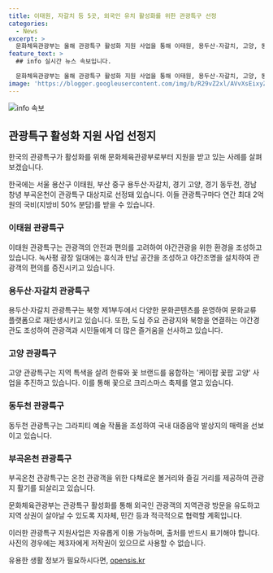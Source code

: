 ```yaml
---
title: 이태원, 자갈치 등 5곳, 외국인 유치 활성화를 위한 관광특구 선정
categories:
  - News
excerpt: >
  문화체육관광부는 올해 관광특구 활성화 지원 사업을 통해 이태원, 용두산·자갈치, 고양, 동두천, 부곡온천을 선정하고 최대 연간 2억 원의 국비를 지원한다. 관광특구는 다양한 콘텐츠 개발과 편의 시설 확충을 통해 관광 기반을 강화하고 있다. 이를 통해 관광객의 안전과 편의를 고려하며 지역의 매력적인 관광지로 조성하고자 하고 있다. [출처: 정책브리핑 www.korea.kr]
feature_text: >
  ## info 실시간 뉴스 속보입니다.

  문화체육관광부는 올해 관광특구 활성화 지원 사업을 통해 이태원, 용두산·자갈치, 고양, 동두천, 부곡온천을 선정하고 최대 연간 2억 원의 국비를 지원한다. 관광특구는 다양한 콘텐츠 개발과 편의 시설 확충을 통해 관광 기반을 강화하고 있다. 이를 통해 관광객의 안전과 편의를 고려하며 지역의 매력적인 관광지로 조성하고자 하고 있다. [출처: 정책브리핑 www.korea.kr]
image: 'https://blogger.googleusercontent.com/img/b/R29vZ2xl/AVvXsEixyZcFfHzMRdzZMjFBmAUKJYCLCGyLL1o632UiGVXcaFdKo_bkvkuCioo0uUKlGfBVcT3P84aROyZIXSBEx3Aw5nCQ3pTgDom1WDC4m8eifvWiAmWEEVb4x6G_l8C0QH225ldMjyaFvpxGEBGNO37VmDTDMHGhJPq73UglMfDca1-0aw/s1600/blogspot.png'
---
```


<p><img src="https://blogger.googleusercontent.com/img/b/R29vZ2xl/AVvXsEixyZcFfHzMRdzZMjFBmAUKJYCLCGyLL1o632UiGVXcaFdKo_bkvkuCioo0uUKlGfBVcT3P84aROyZIXSBEx3Aw5nCQ3pTgDom1WDC4m8eifvWiAmWEEVb4x6G_l8C0QH225ldMjyaFvpxGEBGNO37VmDTDMHGhJPq73UglMfDca1-0aw/s1600/blogspot.png" alt="info 속보" /></p>

<h2 data-ke-size="size26">관광특구 활성화 지원 사업 선정지</h2>

<p>한국의 관광특구가 활성화를 위해 문화체육관광부로부터 지원을 받고 있는 사례를 살펴보겠습니다.</p>

<p data-ke-size="size16">한국에는 서울 용산구 이태원, 부산 중구 용두산·자갈치, 경기 고양, 경기 동두천, 경남 창녕 부곡온천이 관광특구 대상지로 선정돼 있습니다. 이들 관광특구마다 연간 최대 2억 원의 국비(지방비 50% 분담)를 받을 수 있습니다.</p>

<h3>이태원 관광특구</h3>

<p data-ke-size="size16">이태원 관광특구는 관광객의 안전과 편의를 고려하여 야간관광을 위한 환경을 조성하고 있습니다. 녹사평 광장 일대에는 휴식과 만남 공간을 조성하고 야간조명을 설치하여 관광객의 편의를 증진시키고 있습니다.</p>

<h3>용두산·자갈치 관광특구</h3>

<p data-ke-size="size16">용두산·자갈치 관광특구는 북항 제1부두에서 다양한 문화콘텐츠를 운영하여 문화교류 플랫폼으로 재탄생시키고 있습니다. 또한, 도심 주요 관광지와 북항을 연결하는 야간경관도 조성하여 관광객과 시민들에게 더 많은 즐거움을 선사하고 있습니다.</p>

<h3>고양 관광특구</h3>

<p data-ke-size="size16">고양 관광특구는 지역 특색을 살려 한류와 꽃 브랜드를 융합하는 '케이팝 꽃팝 고양' 사업을 추진하고 있습니다. 이를 통해 꽃으로 크리스마스 축제를 열고 있습니다.</p>

<h3>동두천 관광특구</h3>

<p data-ke-size="size16">동두천 관광특구는 그라피티 예술 작품을 조성하여 국내 대중음악 발상지의 매력을 선보이고 있습니다.</p>

<h3>부곡온천 관광특구</h3>

<p data-ke-size="size16">부곡온천 관광특구는 온천 관광객을 위한 다채로운 볼거리와 즐길 거리를 제공하여 관광지 활기를 되살리고 있습니다.</p>

<p data-ke-size="size16">문화체육관광부는 관광특구 활성화를 통해 외국인 관광객의 지역관광 방문을 유도하고 지역 상권이 살아날 수 있도록 지자체, 민간 등과 적극적으로 협력할 계획입니다.</p>

<p data-ke-size="size16">이러한 관광특구 지원사업은 자유롭게 이용 가능하며, 출처를 반드시 표기해야 합니다. 사진의 경우에는 제3자에게 저작권이 있으므로 사용할 수 없습니다.</p>
유용한 생활 정보가 필요하시다면, <a href="https://opensis.kr" rel="dofollow">opensis.kr</a>


